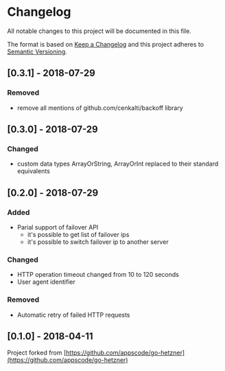 # Changelog

All notable changes to this project will be documented in this file.

The format is based on [Keep a Changelog](http://keepachangelog.com/en/1.0.0/)
and this project adheres to [Semantic Versioning](http://semver.org/spec/v2.0.0.html).

## [0.3.1] - 2018-07-29

### Removed

- remove all mentions of github.com/cenkalti/backoff library

## [0.3.0] - 2018-07-29

### Changed

- custom data types ArrayOrString, ArrayOrInt replaced to their standard equivalents

## [0.2.0] - 2018-07-29

### Added

- Parial support of failover API
    - it's possible to get list of failover ips
    - it's possible to switch failover ip to another server

### Changed

- HTTP operation timeout changed from 10 to 120 seconds
- User agent identifier

### Removed

- Automatic retry of failed HTTP requests

## [0.1.0] - 2018-04-11

Project forked from [https://github.com/appscode/go-hetzner](https://github.com/appscode/go-hetzner)
